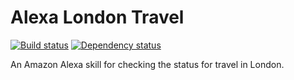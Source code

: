 # Alexa London Travel

[![Build status](https://img.shields.io/travis/martincostello/alexa-london-travel/master.svg)](https://travis-ci.org/martincostello/alexa-london-travel) [![Dependency status](https://img.shields.io/david/martincostello/alexa-london-travel.svg)](https://david-dm.org/martincostello/alexa-london-travel)

An Amazon Alexa skill for checking the status for travel in London.
